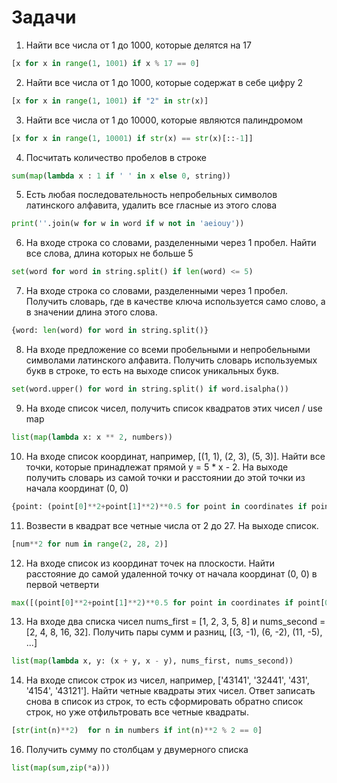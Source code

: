 # Задачи
1. Найти все числа от 1 до 1000, которые делятся на 17
```python
[x for x in range(1, 1001) if x % 17 == 0]
```
2. Найти все числа от 1 до 1000, которые содержат в себе цифру 2
```python
[x for x in range(1, 1001) if "2" in str(x)]
```
3. Найти все числа от 1 до 10000, которые являются палиндромом	
```python
[x for x in range(1, 10001) if str(x) == str(x)[::-1]]
```
4. Посчитать количество пробелов в строке
```python
sum(map(lambda x : 1 if ' ' in x else 0, string))
```
5. Есть любая последовательность непробельных символов латинского алфавита, удалить все гласные из этого слова
```python
print(''.join(w for w in word if w not in 'aeiouy'))
```
6. На входе строка со словами, разделенными через 1 пробел. Найти все слова, длина которых не больше 5
```python
set(word for word in string.split() if len(word) <= 5)
```
7. На входе строка со словами, разделенными через 1 пробел. Получить словарь, где в качестве ключа используется само слово, а в значении длина этого слова.
```python
{word: len(word) for word in string.split()}
```
8. На входе предложение со всеми пробельными и непробельными символами латинского алфавита. Получить словарь используемых букв в строке, то есть на выходе список уникальных букв.
```python
set(word.upper() for word in string.split() if word.isalpha())
```
9. На входе список чисел, получить список квадратов этих чисел / use map
```python
list(map(lambda x: x ** 2, numbers))
```
10. На входе список координат, например, [(1, 1), (2, 3), (5, 3)]. Найти все точки, которые принадлежат прямой y = 5 * x - 2. 
На выходе получить словарь из самой точки и расстоянии до этой точки из начала координат (0, 0)
```python
{point: (point[0]**2+point[1]**2)**0.5 for point in coordinates if point[1] == 5 * point[0] - 2}
```
11. Возвести в квадрат все четные числа от 2 до 27. На выходе список.
```python
[num**2 for num in range(2, 28, 2)]
```
12. На входе список из координат точек на плоскости. Найти расстояние до самой удаленной точку от начала координат (0, 0) в первой четверти 
```python
max([(point[0]**2+point[1]**2)**0.5 for point in coordinates if point[0] > 0 and point[1] > 0])
```
13. На входе два списка чисел nums_first = [1, 2, 3, 5, 8] и nums_second = [2, 4, 8, 16, 32]. Получить пары сумм и разниц, [(3, -1), (6, -2), (11, -5), ...]
```python
list(map(lambda x, y: (x + y, x - y), nums_first, nums_second))
```
14. На входе список строк из чисел, например, ['43141', '32441', '431', '4154', '43121']. Найти четные квадраты этих чисел. Ответ записать снова в список из строк, то есть сформировать обратно список строк, но уже отфильтровать все четные квадраты.
```python
[str(int(n)**2)  for n in numbers if int(n)**2 % 2 == 0]
```
16. Получить сумму по столбцам у двумерного списка
```python
list(map(sum,zip(*a)))
```
